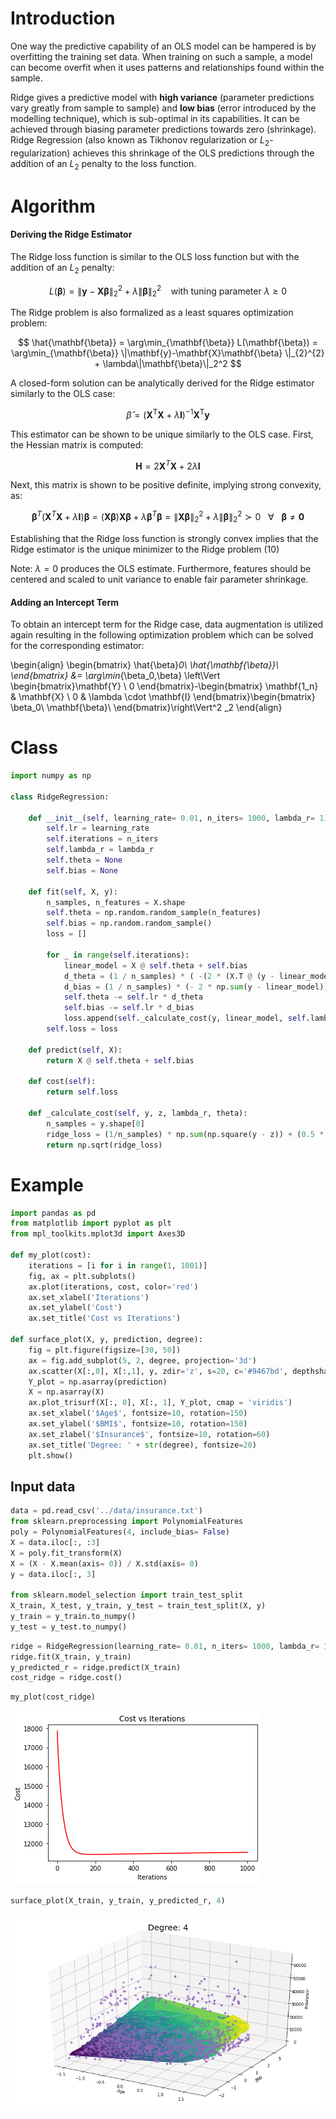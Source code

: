 # Introduction

One way the predictive capability of an OLS model can be hampered is by overfitting the training set data. When training on such a sample, a model can become overfit when it uses patterns and relationships found within the sample. 

Ridge gives a predictive model with **high variance** (parameter predictions vary greatly from sample to sample) and **low bias** (error introduced by the modelling technique), which is sub-optimal in its capabilities. It can be achieved through biasing parameter predictions towards zero (shrinkage). Ridge Regression (also known as Tikhonov regularization or $L_2$-regularization) achieves this shrinkage of the OLS predictions through the addition of an $L_2$ penalty to the loss function. 

# Algorithm

#### Deriving the Ridge Estimator

The Ridge loss function is similar to the OLS loss function but with the addition of an $L_2$ penalty:

$$ L(\mathbf{\beta}) =  \|\mathbf{y} - \mathbf{X}\mathbf{\beta}\|_2^2 + \lambda\|\mathbf{\beta}\|_2^2 \: \: \: \text{ with tuning parameter $\lambda \geq 0$} $$

The Ridge problem is also formalized as a least squares optimization problem: 

$$ \hat{\mathbf{\beta}} = \arg\min_{\mathbf{\beta}}  L(\mathbf{\beta}) = \arg\min_{\mathbf{\beta}} \|\mathbf{y}-\mathbf{X}\mathbf{\beta} \|_{2}^{2} + \lambda\|\mathbf{\beta}\|_2^2 $$

A closed-form solution can be analytically derived for the Ridge estimator similarly to the OLS case:

$$ {\hat {\beta }}=(\mathbf {X} ^{\mathsf {T}}\mathbf {X} +\lambda \mathbf {I} )^{-1}\mathbf {X} ^{\mathsf {T}}\mathbf {y} $$

This estimator can be shown to be unique similarly to the OLS case. First, the Hessian matrix is computed:

$$\mathbf{H} = 2\mathbf{X}^T\mathbf{X} + 2 \lambda \mathbf {I}$$

Next, this matrix is shown to be positive definite, implying strong convexity, as:

$$ \mathbf{\beta}^T (\mathbf{X}^T\mathbf{X} + \lambda \mathbf {I})\mathbf{\beta} = (\mathbf{X}\mathbf{\beta})\mathbf{X}\mathbf{\beta} + \lambda \mathbf{\beta}^T\mathbf{\beta} = \|\mathbf{X}\mathbf{\beta}\|_2^2 + \lambda \|\mathbf{\beta}\|_2^2 \succ 0 \: \: \: \forall \:\:\:  \mathbf{\beta} \neq \mathbf{0}$$

Establishing that the Ridge loss function is strongly convex implies that the Ridge estimator is the unique minimizer to the Ridge problem (10)

Note: $\lambda = 0$ produces the OLS estimate. Furthermore, features should be centered and scaled to unit variance to enable fair parameter shrinkage.

#### Adding an Intercept Term

To obtain an intercept term for the Ridge case, data augmentation is utilized again resulting in the following optimization problem which can be solved for the corresponding estimator:

\begin{align}
\begin{bmatrix}
    \hat{\beta}_0\\
    \hat{\mathbf{\beta}}\\
\end{bmatrix}
&=
\arg\min_{\beta_0,\beta} \left\Vert \begin{bmatrix}\mathbf{Y} \\ 0 \end{bmatrix}-\begin{bmatrix} \mathbf{1_n} & \mathbf{X} \\
                                                            0 & \lambda \cdot \mathbf{I} \end{bmatrix}\begin{bmatrix}
    \beta_0\\
    \mathbf{\beta}\\
\end{bmatrix}\right\Vert^2 _2
\end{align}

# Class


```python
import numpy as np

class RidgeRegression:
    
    def __init__(self, learning_rate= 0.01, n_iters= 1000, lambda_r= 1):
        self.lr = learning_rate
        self.iterations = n_iters
        self.lambda_r = lambda_r
        self.theta = None
        self.bias = None

    def fit(self, X, y):
        n_samples, n_features = X.shape
        self.theta = np.random.random_sample(n_features)
        self.bias = np.random.random_sample()
        loss = []

        for _ in range(self.iterations):
            linear_model = X @ self.theta + self.bias
            d_theta = (1 / n_samples) * ( -(2 * (X.T @ (y - linear_model))) + (2 * self.lambda_r * self.theta))
            d_bias = (1 / n_samples) * (- 2 * np.sum(y - linear_model))
            self.theta -= self.lr * d_theta
            self.bias -= self.lr * d_bias
            loss.append(self._calculate_cost(y, linear_model, self.lambda_r, self.theta))
        self.loss = loss

    def predict(self, X):
        return X @ self.theta + self.bias
    
    def cost(self):
        return self.loss

    def _calculate_cost(self, y, z, lambda_r, theta):
        n_samples = y.shape[0] 
        ridge_loss = (1/n_samples) * np.sum(np.square(y - z)) + (0.5 * lambda_r * np.sum(np.square(theta)))
        return np.sqrt(ridge_loss) 
```

# Example


```python
import pandas as pd
from matplotlib import pyplot as plt
from mpl_toolkits.mplot3d import Axes3D

def my_plot(cost):
    iterations = [i for i in range(1, 1001)]
    fig, ax = plt.subplots()
    ax.plot(iterations, cost, color='red')
    ax.set_xlabel('Iterations')
    ax.set_ylabel('Cost')
    ax.set_title('Cost vs Iterations')
    
def surface_plot(X, y, prediction, degree):
    fig = plt.figure(figsize=[30, 50])
    ax = fig.add_subplot(5, 2, degree, projection='3d')
    ax.scatter(X[:,0], X[:,1], y, zdir='z', s=20, c='#9467bd', depthshade=True)
    Y_plot = np.asarray(prediction)
    X = np.asarray(X)
    ax.plot_trisurf(X[:, 0], X[:, 1], Y_plot, cmap = 'viridis')
    ax.set_xlabel('$Age$', fontsize=10, rotation=150)
    ax.set_ylabel('$BMI$', fontsize=10, rotation=150)
    ax.set_zlabel('$Insurance$', fontsize=10, rotation=60)
    ax.set_title('Degree: ' + str(degree), fontsize=20)
    plt.show()
```

## Input data


```python
data = pd.read_csv('../data/insurance.txt')
from sklearn.preprocessing import PolynomialFeatures
poly = PolynomialFeatures(4, include_bias= False)
X = data.iloc[:, :3]
X = poly.fit_transform(X)
X = (X - X.mean(axis= 0)) / X.std(axis= 0)
y = data.iloc[:, 3]

from sklearn.model_selection import train_test_split
X_train, X_test, y_train, y_test = train_test_split(X, y)
y_train = y_train.to_numpy()
y_test = y_test.to_numpy()
```


```python
ridge = RidgeRegression(learning_rate= 0.01, n_iters= 1000, lambda_r= 1)
ridge.fit(X_train, y_train)
y_predicted_r = ridge.predict(X_train) 
cost_ridge = ridge.cost()
```


```python
my_plot(cost_ridge)
```


![png](./image/output_11_0.png)



```python
surface_plot(X_train, y_train, y_predicted_r, 4)
```


![png](./image/output_12_0.png)

